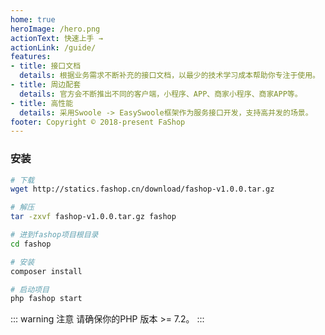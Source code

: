 ```yaml
---
home: true
heroImage: /hero.png
actionText: 快速上手 →
actionLink: /guide/
features:
- title: 接口文档
  details: 根据业务需求不断补充的接口文档，以最少的技术学习成本帮助你专注于使用。
- title: 周边配套
  details: 官方会不断推出不同的客户端，小程序、APP、商家小程序、商家APP等。
- title: 高性能
  details: 采用Swoole -> EasySwoole框架作为服务接口开发，支持高并发的场景。
footer: Copyright © 2018-present FaShop
---
```


### 安装

``` bash
# 下载
wget http://statics.fashop.cn/download/fashop-v1.0.0.tar.gz

# 解压
tar -zxvf fashop-v1.0.0.tar.gz fashop

# 进到fashop项目根目录
cd fashop

# 安装
composer install

# 启动项目
php fashop start
```

::: warning 注意
请确保你的PHP 版本 >= 7.2。
:::


